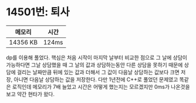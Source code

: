 # 14501번: 퇴사

| 메모리 | 시간 |
| --- | --- |
| 14356 KB | 124ms |

dp를 이용해 풀었다. 핵심은 처음 시작이 마지막 날부터 비교한 점으로 그 날에 상담이 가능하다면 그날 상담했을 때 그 날의 값과 상담하는동안 다른 상담을 못하기 때문에 상담에 걸리는 날짜만큼 뒤에 있는 값과 더해서 그 값이 다음날 상담하는 값보다 크면 저장, 아니면 다음날 상담하는 값을 저장한다. 다만 1년전에 C++로 풀었던 문제였고 똑같은 로직인데 메모리가 7배 늘었고 시간은 어떻게 했는지는 모르겠지만 0ms가 나온것을 보고 약간 현타가 왔다.